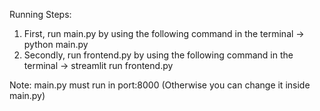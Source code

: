Running Steps:

1) First, run main.py by using the following command in the terminal -> python main.py
2) Secondly, run frontend.py by using the following  command in the terminal -> streamlit run frontend.py

Note: main.py must run in port:8000 (Otherwise you can change it inside main.py)
